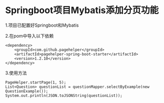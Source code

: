 # Springboot项目Mybatis添加分页功能

1.项目已配置好Springboot和Mybatis

2.在pom中导入以下依赖

```text
<dependency>
    <groupId>com.github.pagehelper</groupId>
    <artifactId>pagehelper-spring-boot-starter</artifactId>
    <version>1.2.10</version>
</dependency>
```

3.使用方法    

```text
PageHelper.startPage(1, 5);
List<Question> questionList = questionMapper.selectByExample(new QuestionExample());
System.out.println(JSON.toJSONString(questionList));
```

